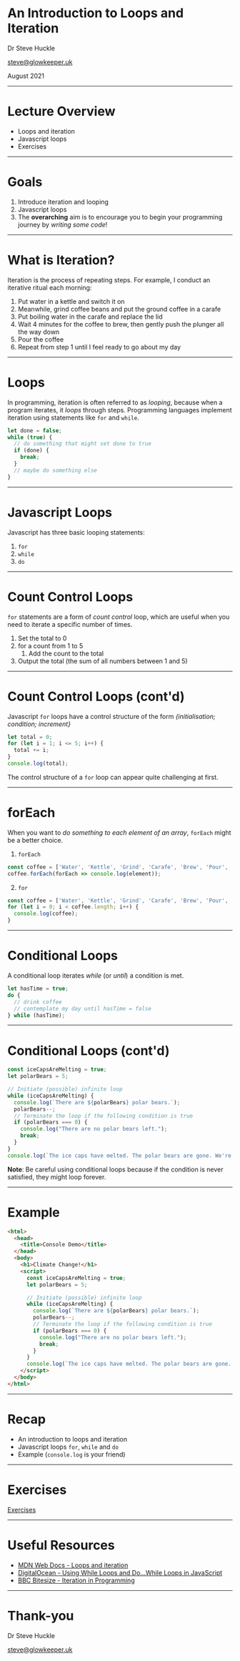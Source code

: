 # An Introduction to Loops and Iteration

Dr Steve Huckle

steve@glowkeeper.uk

August 2021

- - -

# Lecture Overview

+ Loops and iteration
+ Javascript loops
+ Exercises

- - -

# Goals

1. Introduce iteration and looping
2. Javascript loops
3. The **overarching** aim is to encourage you to begin your programming journey by _writing some code_!

- - -

# What is Iteration?

Iteration is the process of repeating steps. For example, I conduct an iterative ritual each morning:

1. Put water in a kettle and switch it on
2. Meanwhile, grind coffee beans and put the ground coffee in a carafe
3. Put boiling water in the carafe and replace the lid
4. Wait 4 minutes for the coffee to brew, then gently push the plunger all the way down
5. Pour the coffee
6. Repeat from step 1 until I feel ready to go about my day

- - -

# Loops

In programming, iteration is often referred to as _looping_, because when a program iterates, it _loops_ through steps. Programming languages implement iteration using statements like `for` and `while`.

```javascript
let done = false;
while (true) {
  // do something that might set done to true
  if (done) {
    break;
  }
  // maybe do something else
}
```

- - -

# Javascript Loops

Javascript has three basic looping statements:

1. `for`
2. `while`
3. `do`

- - -

# Count Control Loops

`for` statements are a form of _count control_ loop, which are useful when you need to iterate a specific number of times.

1. Set the total to 0
2. for a count from 1 to 5
    1. Add the count to the total
3. Output the total (the sum of all numbers between 1 and 5)

- - -

# Count Control Loops (cont'd)

Javascript `for` loops have a control structure of the form _{initialisation; condition; increment}_

```javascript
let total = 0;
for (let i = 1; i <= 5; i++) {
  total += i;
}
console.log(total);
```

The control structure of a `for` loop can appear quite challenging at first.

- - -

# forEach

When you want to _do something to each element of an array_, `forEach` might be a better choice.

1. `forEach`

```javascript
const coffee = ['Water', 'Kettle', 'Grind', 'Carafe', 'Brew', 'Pour', 'Enjoy'];
coffee.forEach(forEach => console.log(element));
```

2. `for`

```javascript
const coffee = ['Water', 'Kettle', 'Grind', 'Carafe', 'Brew', 'Pour', 'Enjoy'];
for (let i = 0; i < coffee.length; i++) {
  console.log(coffee);
}
```

- - -

# Conditional Loops

A conditional loop iterates _while_ (or _until_) a condition is met.

```javascript
let hasTime = true;
do {
  // drink coffee
  // contemplate my day until hasTime = false
} while (hasTime);
```

- - -

# Conditional Loops (cont'd)

```javascript
const iceCapsAreMelting = true;
let polarBears = 5;

// Initiate (possible) infinite loop
while (iceCapsAreMelting) {
  console.log(`There are ${polarBears} polar bears.`);
  polarBears--;
  // Terminate the loop if the following condition is true
  if (polarBears === 0) {
    console.log("There are no polar bears left.");
    break;
  }
}
console.log(`The ice caps have melted. The polar bears are gone. We're doomed :(`);
```

**Note**: Be careful using conditional loops because if the condition is never satisfied, they might loop forever.

- - -

# Example

```html
<html>
  <head>
    <title>Console Demo</title>
  </head>
  <body>
    <h1>Climate Change!</h1>
    <script>
      const iceCapsAreMelting = true;
      let polarBears = 5;

      // Initiate (possible) infinite loop
      while (iceCapsAreMelting) {
        console.log(`There are ${polarBears} polar bears.`);
        polarBears--;
        // Terminate the loop if the following condition is true
        if (polarBears === 0) {
          console.log("There are no polar bears left.");
          break;
        }
      }
      console.log(`The ice caps have melted. The polar bears are gone. We're doomed :(`);
    </script>
  </body>
</html>
```

- - -

# Recap

+ An introduction to loops and iteration
+ Javascript loops `for`, `while` and `do`
+ Example (`console.log` is your friend)

- - -

# Exercises

[Exercises](../exercises/exercises.md)



- - -

# Useful Resources

+ [MDN Web Docs - Loops and iteration](https://developer.mozilla.org/en-US/docs/Web/JavaScript/Guide/Loops_and_iteration)
+ [DigitalOcean - Using While Loops and Do...While Loops in JavaScript](https://www.digitalocean.com/community/tutorials/using-while-loops-and-do-while-loops-in-javascript)
+ [BBC Bitesize - Iteration in Programming](https://www.bbc.co.uk/bitesize/guides/z3khpv4/revision/7)

- - -

# Thank-you

Dr Steve Huckle

steve@glowkeeper.uk
